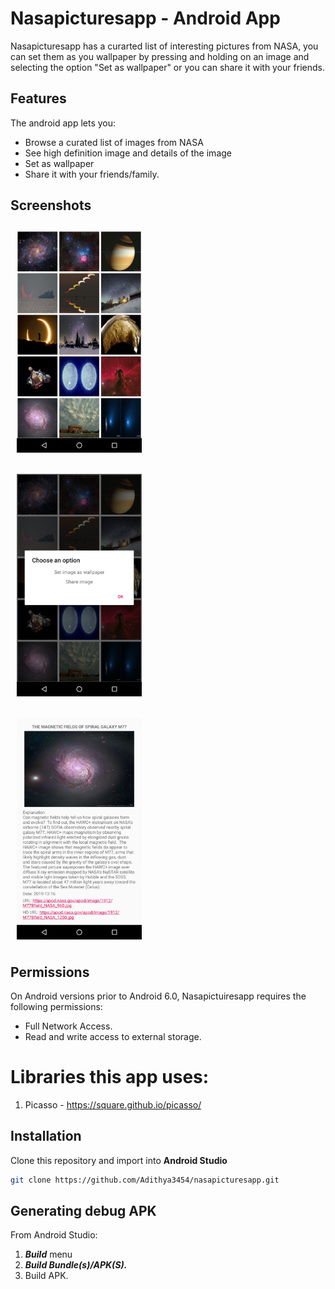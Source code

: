 # Nasapicturesapp - Android App
Nasapicturesapp has a curarted list of interesting pictures from NASA, you can set them as you wallpaper by pressing and holding on an image and selecting the option "Set as wallpaper" or you can share it with your friends.

## Features

The android app lets you:
- Browse a curated list of images from NASA
- See high definition image and details of the image
- Set as wallpaper
- Share it with your friends/family.

## Screenshots
[<img src="/gallery.png" align="center"
width="200"
    hspace="10" vspace="10">](/gallery.png)
    
[<img src="/longclick.png" align="center"
width="200"
    hspace="10" vspace="10">](/longclick.png)

[<img src="/detail.png" align="center"
width="200"
    hspace="10" vspace="10">](/detail.png)

## Permissions

On Android versions prior to Android 6.0, Nasapictuiresapp requires the following permissions:
- Full Network Access.
- Read and write access to external storage.

# Libraries this app uses:

1. Picasso - https://square.github.io/picasso/

## Installation
Clone this repository and import into **Android Studio**
```bash
git clone https://github.com/Adithya3454/nasapicturesapp.git
```

## Generating debug APK
From Android Studio:
1. ***Build*** menu
2. ***Build Bundle(s)/APK(S).***
3. Build APK.
